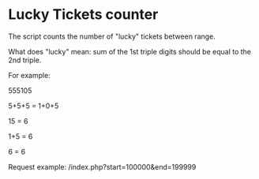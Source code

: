 # Lucky Tickets counter

The script counts the number of "lucky" tickets between range.

What does "lucky" mean: sum of the 1st triple digits should be equal to the 2nd triple.

For example:

555105

5+5+5 = 1+0+5

15 = 6

1+5 = 6

6 = 6

Request example: /index.php?start=100000&end=199999
